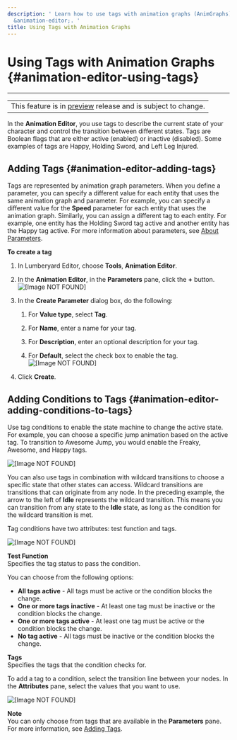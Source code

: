 ```yaml
---
description: ' Learn how to use tags with animation graphs (AnimGraphs) in the &ALY;
  &animation-editor;. '
title: Using Tags with Animation Graphs
---
```

# Using Tags with Animation Graphs {#animation-editor-using-tags}


****  

|  | 
| --- |
| This feature is in [preview](https://docs.aws.amazon.com/lumberyard/latest/userguide/ly-glos-chap.html#preview) release and is subject to change\.  | 

In the **Animation Editor**, you use tags to describe the current state of your character and control the transition between different states\. Tags are Boolean flags that are either active \(enabled\) or inactive \(disabled\)\. Some examples of tags are Happy, Holding Sword, and Left Leg Injured\. 

## Adding Tags {#animation-editor-adding-tags}

Tags are represented by animation graph parameters\. When you define a parameter, you can specify a different value for each entity that uses the same animation graph and parameter\. For example, you can specify a different value for the **Speed** parameter for each entity that uses the animation graph\. Similarly, you can assign a different tag to each entity\. For example, one entity has the Holding Sword tag active and another entity has the Happy tag active\. For more information about parameters, see [About Parameters](/docs/userguide/animation/character-editor/concepts-and-terms#animation-graph-parameters)\.

**To create a tag**

1. In Lumberyard Editor, choose **Tools**, **Animation Editor**\.

1. In the **Animation Editor**, in the **Parameters** pane, click the **\+** button\.  
![\[Image NOT FOUND\]](/images/userguide/actor-animation/anim-graph-parameters-pane.png)

1. In the **Create Parameter** dialog box, do the following:

   1. For **Value type**, select **Tag**\.

   1. For **Name**, enter a name for your tag\.

   1. For **Description**, enter an optional description for your tag\.

   1. For **Default**, select the check box to enable the tag\.  
![\[Image NOT FOUND\]](/images/userguide/actor-animation/anim-graph-create-parameter-dialog-box.png)

1. Click **Create**\.

## Adding Conditions to Tags {#animation-editor-adding-conditions-to-tags}

Use tag conditions to enable the state machine to change the active state\. For example, you can choose a specific jump animation based on the active tag\. To transition to Awesome Jump, you would enable the Freaky, Awesome, and Happy tags\.

![\[Image NOT FOUND\]](/images/userguide/actor-animation/anim-graph-tag-conditions-example.png)

You can also use tags in combination with wildcard transitions to choose a specific state that other states can access\. Wildcard transitions are transitions that can originate from any node\. In the preceding example, the arrow to the left of **Idle** represents the wildcard transition\. This means you can transition from any state to the **Idle** state, as long as the condition for the wildcard transition is met\.

Tag conditions have two attributes: test function and tags\.

![\[Image NOT FOUND\]](/images/userguide/actor-animation/anim-graph-tag-conditions-attributes.png)

**Test Function**  
Specifies the tag status to pass the condition\.

You can choose from the following options:
+ **All tags active** - All tags must be active or the condition blocks the change\.
+ **One or more tags inactive** - At least one tag must be inactive or the condition blocks the change\.
+ **One or more tags active** - At least one tag must be active or the condition blocks the change\.
+ **No tag active** - All tags must be inactive or the condition blocks the change\.

**Tags**  
Specifies the tags that the condition checks for\.

To add a tag to a condition, select the transition line between your nodes\. In the **Attributes** pane, select the values that you want to use\.

![\[Image NOT FOUND\]](/images/userguide/actor-animation/anim-graph-tag-conditions-values.png)

**Note**  
You can only choose from tags that are available in the **Parameters** pane\. For more information, see [Adding Tags](#animation-editor-adding-tags)\.